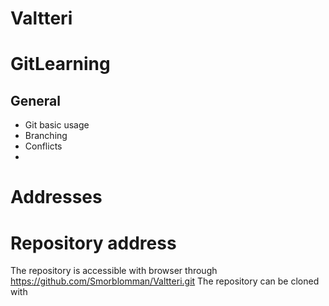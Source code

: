 # Valtteri
# **GitLearning**
## **General**


- Git basic usage
- Branching
- Conflicts
- 
# **Addresses**
# **Repository address**
The repository is accessible with browser through https://github.com/Smorblomman/Valtteri.git
The repository can be cloned with 
